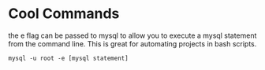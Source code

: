 # Cool Commands

the e flag can be passed to mysql to allow you to execute a mysql statement from the command line.  This is great for automating projects in bash scripts.
```
mysql -u root -e [mysql statement]
```
